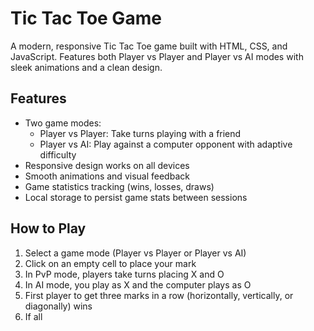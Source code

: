 # Tic Tac Toe Game

A modern, responsive Tic Tac Toe game built with HTML, CSS, and JavaScript. Features both Player vs Player and Player vs AI modes with sleek animations and a clean design.

## Features

- Two game modes:
  - Player vs Player: Take turns playing with a friend
  - Player vs AI: Play against a computer opponent with adaptive difficulty
- Responsive design works on all devices
- Smooth animations and visual feedback
- Game statistics tracking (wins, losses, draws)
- Local storage to persist game stats between sessions

## How to Play

1. Select a game mode (Player vs Player or Player vs AI)
2. Click on an empty cell to place your mark
3. In PvP mode, players take turns placing X and O
4. In AI mode, you play as X and the computer plays as O
5. First player to get three marks in a row (horizontally, vertically, or diagonally) wins
6. If all